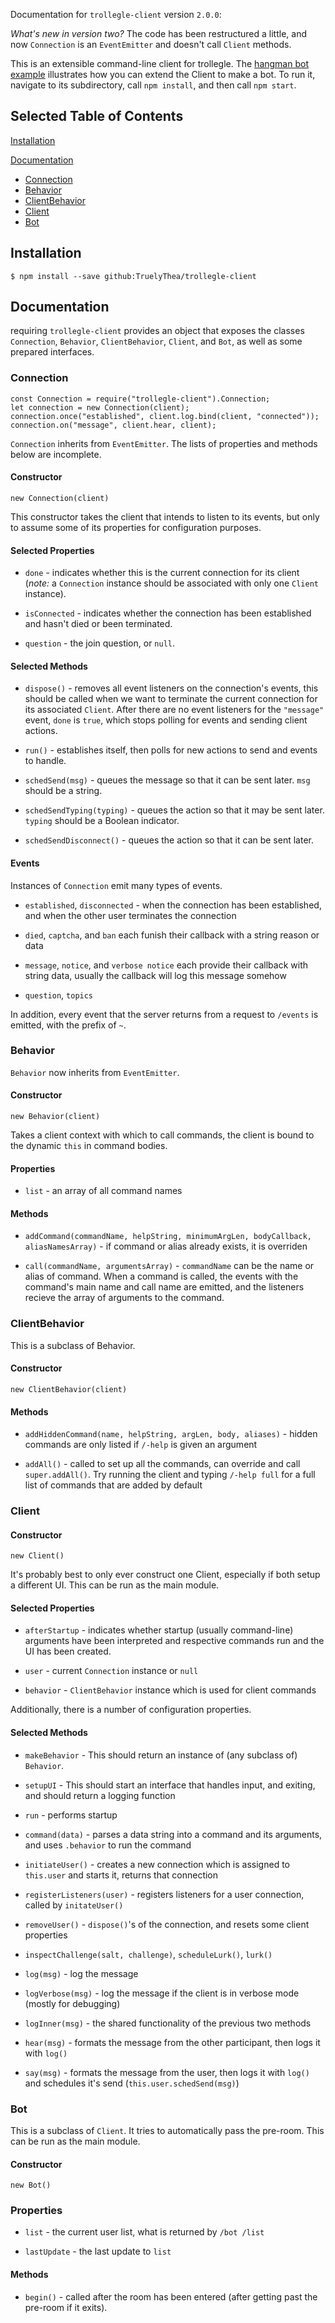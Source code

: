 Documentation for `trollegle-client` version `2.0.0`:

*What's new in version two?* The code has been restructured a little, and now `Connection` is an `EventEmitter` and doesn't call `Client` methods.

This is an extensible command-line client for trollegle. The [hangman bot example](./examples/HangmanBot) illustrates how you can extend the Client to make a bot. To run it, navigate to its subdirectory, call `npm install`, and then call `npm start`.

## Selected Table of Contents ##

[Installation](#installation)

[Documentation](#documentation)

* [Connection](#connection)
* [Behavior](#behavior)
* [ClientBehavior](#clientbehavior)
* [Client](#client)
* [Bot](#bot)

## <a name="installation"></a> Installation ##

    $ npm install --save github:TruelyThea/trollegle-client

## <a name="documentation"></a> Documentation ##

requiring `trollegle-client` provides an object that exposes the classes `Connection`, `Behavior`, `ClientBehavior`, `Client`, and `Bot`, as well as some prepared interfaces.

### <a name="connection"></a> Connection ###

    const Connection = require("trollegle-client").Connection;
    let connection = new Connection(client);
    connection.once("established", client.log.bind(client, "connected"));
    connection.on("message", client.hear, client);

`Connection` inherits from `EventEmitter`. The lists of properties and methods below are incomplete.

#### Constructor ####

    new Connection(client)

This constructor takes the client that intends to listen to its events, but only to assume some of its properties for configuration purposes.

#### Selected Properties ####

* `done` - indicates whether this is the current connection for its client (*note:* a `Connection` instance should be associated with only one `Client` instance).

* `isConnected` - indicates whether the connection has been established and hasn't died or been terminated.

* `question` - the join question, or `null`.

#### Selected Methods ####

* `dispose()` - removes all event listeners on the connection's events, this should be called when we want to terminate the current connection for its associated `Client`. After there are no event listeners for the `"message"` event, `done` is `true`, which stops polling for events and sending client actions.

* `run()` - establishes itself, then polls for new actions to send and events to handle.

* `schedSend(msg)` - queues the message so that it can be sent later. `msg` should be a string.

* `schedSendTyping(typing)` - queues the action so that it may be sent later. `typing` should be a Boolean indicator.

* `schedSendDisconnect()` - queues the action so that it can be sent later.

#### Events ####

Instances of `Connection` emit many types of events.

* `established`, `disconnected` - when the connection has been established, and when the other user terminates the connection

* `died`, `captcha`, and `ban` each funish their callback with a string reason or data

* `message`, `notice`, and `verbose notice` each provide their callback with string data, usually the callback will log this message somehow

* `question`, `topics`

In addition, every event that the server returns from a request to `/events` is emitted, with the prefix of `~`.

### <a name="behavior"></a> Behavior ###

`Behavior` now inherits from `EventEmitter`.

#### Constructor ####

    new Behavior(client)

Takes a client context with which to call commands, the client is bound to the dynamic `this` in command bodies.

#### Properties ####

* `list` - an array of all command names

#### Methods ####

* `addCommand(commandName, helpString, minimumArgLen, bodyCallback, aliasNamesArray)` - if command or alias already exists, it is overriden

* `call(commandName, argumentsArray)` - `commandName` can be the name or alias of command. When a command is called, the events with the command's main name and call name are emitted, and the listeners recieve the array of arguments to the command.

### <a name="clientbehavior"></a> ClientBehavior ###

This is a subclass of Behavior.

#### Constructor ####

    new ClientBehavior(client)

#### Methods ####

* `addHiddenCommand(name, helpString, argLen, body, aliases)` - hidden commands are only listed if `/-help` is given an argument

* `addAll()` - called to set up all the commands, can override and call `super.addAll()`. Try running the client and typing `/-help full` for a full list of commands that are added by default

### <a name="client"></a> Client ###

#### Constructor ####

    new Client()

It's probably best to only ever construct one Client, especially if both setup a different UI. This can be run as the main module.

#### Selected Properties ####

* `afterStartup` - indicates whether startup (usually command-line) arguments have been interpreted and respective commands run and the UI has been created.

* `user` - current `Connection` instance or `null`

* `behavior` - `ClientBehavior` instance which is used for client commands

Additionally, there is a number of configuration properties.

#### Selected Methods ####

* `makeBehavior` - This should return an instance of (any subclass of) `Behavior`.

* `setupUI` - This should start an interface that handles input, and exiting, and should return a logging function

* `run` - performs startup

* `command(data)` - parses a data string into a command and its arguments, and uses `.behavior` to run the command

* `initiateUser()` - creates a new connection which is assigned to `this.user` and starts it, returns that connection

* `registerListeners(user)` - registers listeners for a user connection, called by `initateUser()`

* `removeUser()` - `dispose()`'s of the connection, and resets some client properties

* `inspectChallenge(salt, challenge)`, `scheduleLurk()`, `lurk()`

* `log(msg)` - log the message

* `logVerbose(msg)` - log the message if the client is in verbose mode (mostly for debugging)

* `logInner(msg)` - the shared functionality of the previous two methods

* `hear(msg)` - formats the message from the other participant, then logs it with `log()`

* `say(msg)` - formats the message from the user, then logs it with `log()` and schedules it's send (`this.user.schedSend(msg)`)

### <a name="bot"></a> Bot ###

This is a subclass of `Client`. It tries to automatically pass the pre-room. This can be run as the main module.

#### Constructor ####

    new Bot()

### Properties ###

* `list` - the current user list, what is returned by `/bot /list`

* `lastUpdate` - the last update to `list`

#### Methods ####

* `begin()` - called after the room has been entered (after getting past the pre-room if it exits).
